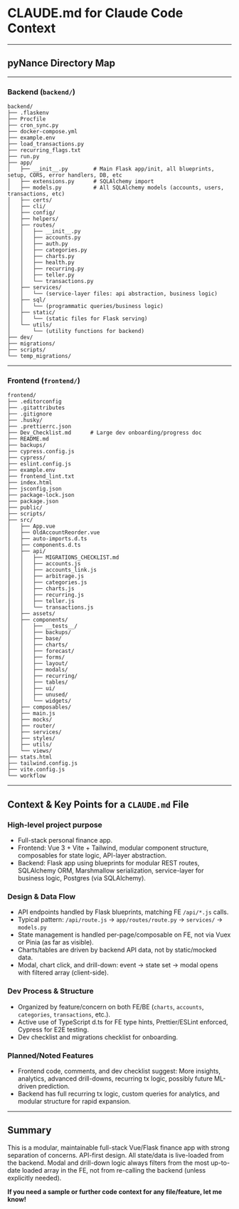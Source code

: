 # CLAUDE.md for Claude Code Context

---

## **pyNance Directory Map**

---

### **Backend (`backend/`)**

```
backend/
├── .flaskenv
├── Procfile
├── cron_sync.py
├── docker-compose.yml
├── example.env
├── load_transactions.py
├── recurring_flags.txt
├── run.py
├── app/
│   ├── __init__.py        # Main Flask app/init, all blueprints, setup, CORS, error handlers, DB, etc
│   ├── extensions.py      # SQLAlchemy import
│   ├── models.py          # All SQLAlchemy models (accounts, users, transactions, etc)
│   ├── certs/
│   ├── cli/
│   ├── config/
│   ├── helpers/
│   ├── routes/
│   │   ├── __init__.py
│   │   ├── accounts.py
│   │   ├── auth.py
│   │   ├── categories.py
│   │   ├── charts.py
│   │   ├── health.py
│   │   ├── recurring.py
│   │   ├── teller.py
│   │   └── transactions.py
│   ├── services/
│   │   └── (service-layer files: api abstraction, business logic)
│   ├── sql/
│   │   └── (programmatic queries/business logic)
│   ├── static/
│   │   └── (static files for Flask serving)
│   └── utils/
│       └── (utility functions for backend)
├── dev/
├── migrations/
├── scripts/
└── temp_migrations/
```

---

### **Frontend (`frontend/`)**

```
frontend/
├── .editorconfig
├── .gitattributes
├── .gitignore
├── .husky/
├── .prettierrc.json
├── Dev_Checklist.md      # Large dev onboarding/progress doc
├── README.md
├── backups/
├── cypress.config.js
├── cypress/
├── eslint.config.js
├── example.env
├── frontend_lint.txt
├── index.html
├── jsconfig.json
├── package-lock.json
├── package.json
├── public/
├── scripts/
├── src/
│   ├── App.vue
│   ├── OldAccountReorder.vue
│   ├── auto-imports.d.ts
│   ├── components.d.ts
│   ├── api/
│   │   ├── MIGRATIONS_CHECKLIST.md
│   │   ├── accounts.js
│   │   ├── accounts_link.js
│   │   ├── arbitrage.js
│   │   ├── categories.js
│   │   ├── charts.js
│   │   ├── recurring.js
│   │   ├── teller.js
│   │   └── transactions.js
│   ├── assets/
│   ├── components/
│   │   ├── __tests__/
│   │   ├── backups/
│   │   ├── base/
│   │   ├── charts/
│   │   ├── forecast/
│   │   ├── forms/
│   │   ├── layout/
│   │   ├── modals/
│   │   ├── recurring/
│   │   ├── tables/
│   │   ├── ui/
│   │   ├── unused/
│   │   └── widgets/
│   ├── composables/
│   ├── main.js
│   ├── mocks/
│   ├── router/
│   ├── services/
│   ├── styles/
│   ├── utils/
│   └── views/
├── stats.html
├── tailwind.config.js
├── vite.config.js
└── workflow
```

---

## **Context & Key Points for a `CLAUDE.md` File**

### **High-level project purpose**

- Full-stack personal finance app.
- Frontend: Vue 3 + Vite + Tailwind, modular component structure, composables for state logic, API-layer abstraction.
- Backend: Flask app using blueprints for modular REST routes, SQLAlchemy ORM, Marshmallow serialization, service-layer for business logic, Postgres (via SQLAlchemy).

### **Design & Data Flow**

- API endpoints handled by Flask blueprints, matching FE `/api/*.js` calls.
- Typical pattern: `/api/route.js` → `app/routes/route.py` → `services/` → `models.py`
- State management is handled per-page/composable on FE, not via Vuex or Pinia (as far as visible).
- Charts/tables are driven by backend API data, not by static/mocked data.
- Modal, chart click, and drill-down: event → state set → modal opens with filtered array (client-side).

### **Dev Process & Structure**

- Organized by feature/concern on both FE/BE (`charts`, `accounts`, `categories`, `transactions`, etc.).
- Active use of TypeScript d.ts for FE type hints, Prettier/ESLint enforced, Cypress for E2E testing.
- Dev checklist and migrations checklist for onboarding.

### **Planned/Noted Features**

- Frontend code, comments, and dev checklist suggest: More insights, analytics, advanced drill-downs, recurring tx logic, possibly future ML-driven prediction.
- Backend has full recurring tx logic, custom queries for analytics, and modular structure for rapid expansion.

---

## **Summary**

This is a modular, maintainable full-stack Vue/Flask finance app with strong separation of concerns. API-first design. All state/data is live-loaded from the backend. Modal and drill-down logic always filters from the most up-to-date loaded array in the FE, not from re-calling the backend (unless explicitly needed).

**If you need a sample or further code context for any file/feature, let me know!**
